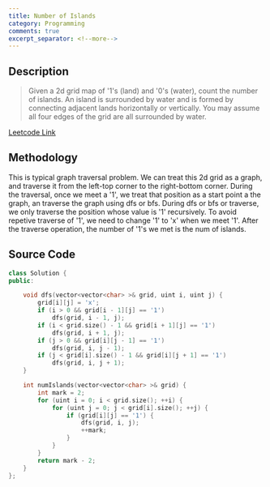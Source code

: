 ```yaml
---
title: Number of Islands
category: Programming
comments: true
excerpt_separator: <!--more-->
---
```

## Description
>Given a 2d grid map of '1's (land) and '0's (water), count the number of islands. An island is surrounded by water and is formed by connecting adjacent lands horizontally or vertically. You may assume all four edges of the grid are all surrounded by water.
<!--more-->

[Leetcode Link](https://leetcode.com/problems/number-of-islands/#/description)

## Methodology
This is typical graph traversal problem. We can treat this 2d grid as a graph, and traverse it from the left-top corner to the right-bottom corner. During the traversal, once we meet a '1', we treat that position as a start point a the graph, an traverse the graph using dfs or bfs. During dfs or bfs or traverse, we only traverse the position whose value is '1' recursively. To avoid repetive traverse of '1', we need to change '1' to 'x' when we meet '1'. After the traverse operation, the number of '1's we met is the num of islands.

## Source Code
```C++
class Solution {
public:

    void dfs(vector<vector<char> >& grid, uint i, uint j) {
        grid[i][j] = 'x';
        if (i > 0 && grid[i - 1][j] == '1')
            dfs(grid, i - 1, j);
        if (i < grid.size() - 1 && grid[i + 1][j] == '1')
            dfs(grid, i + 1, j);
        if (j > 0 && grid[i][j - 1] == '1')
            dfs(grid, i, j - 1);
        if (j < grid[i].size() - 1 && grid[i][j + 1] == '1')
            dfs(grid, i, j + 1);
    }

    int numIslands(vector<vector<char> >& grid) {
        int mark = 2;
        for (uint i = 0; i < grid.size(); ++i) {
            for (uint j = 0; j < grid[i].size(); ++j) {
                if (grid[i][j] == '1') {
                    dfs(grid, i, j);
                    ++mark;
                }
            }
        }
        return mark - 2;
    }
};
```
